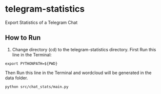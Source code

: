 # telegram-statistics
Export Statistics of a Telegram Chat

## How to Run
1. Change directory (cd) to the telegram-statistics directory.
First Run this line in the Terminal:
```
export PYTHONPATH=${PWD}
```
Then Run this line in the Terminal and wordcloud will be generated in the data folder.
```
python src/chat_stats/main.py
```
